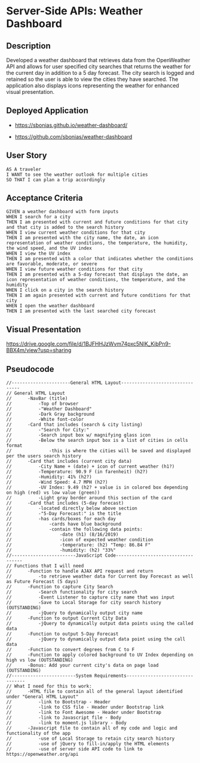 # Server-Side APIs: Weather Dashboard

## Description

Developed a weather dashboard that retrieves data from the OpenWeather API and allows for user specified city searches that returns the weather for the current day in addition to a 5 day forecast. The city search is logged and retained so the user is able to view the cities they have searched. The application also displays icons representing the weather for enhanced visual presentation.

## Deployed Application

- https://sbonias.github.io/weather-dashboard/

- https://github.com/sbonias/weather-dashboard

## User Story

```
AS A traveler
I WANT to see the weather outlook for multiple cities
SO THAT I can plan a trip accordingly
```

## Acceptance Criteria

```
GIVEN a weather dashboard with form inputs
WHEN I search for a city
THEN I am presented with current and future conditions for that city and that city is added to the search history
WHEN I view current weather conditions for that city
THEN I am presented with the city name, the date, an icon representation of weather conditions, the temperature, the humidity, the wind speed, and the UV index
WHEN I view the UV index
THEN I am presented with a color that indicates whether the conditions are favorable, moderate, or severe
WHEN I view future weather conditions for that city
THEN I am presented with a 5-day forecast that displays the date, an icon representation of weather conditions, the temperature, and the humidity
WHEN I click on a city in the search history
THEN I am again presented with current and future conditions for that city
WHEN I open the weather dashboard
THEN I am presented with the last searched city forecast
```

## Visual Presentation

https://drive.google.com/file/d/1BJFHHJzWvm74pxc5NIK_KibPn9-BBX4m/view?usp=sharing

## Pseudocode

```
//----------------------General HTML Layout--------------------------------
// General HTML Layout
//      -NavBar (title)
//          -Top of browser
//          -"Weather Dashboard"
//          -Dark Gray background
//          -White font-color
//      -Card that includes (search & city listing)
//          -"Search for City:"
//          -Search input box w/ magnifying glass icon
//          -Below the search input box is a list of cities in cells format
//              -this is where the cities will be saved and displayed per the users search history
//      -Card that includes (current city data)
//          -City Name + (date) + icon of current weather (h1?)
//          -Temperature: 90.9 F (in farenheit) (h2?)
//          -Humidity: 41% (h2?)
//          -Wind Speed: 4.7 MPH (h2?)
//          -UV Index: 9.49 (h2? + value is in colored box depending on high (red) vs low value (green))
//          -Light gray border around this section of the card
//      -Card that includes (5-day forecast)
//          -located directly below above section
//          -"5-Day Forecast:" is the title
//          -has cards/boxes for each day
//              -cards have blue background
//              -contain the following data points:
//                  -date (h1) (8/16/2019)
//                  -icon of expected weather condition
//                  -temperature: (h2) "Temp: 86.84 F"
//                  -humidity: (h2) "33%"
//------------------------JavaScript Code-----------------------------------
// Functions that I will need
//      -Function to handle AJAX API request and return
//          -to retrieve weather data for Current Day Forecast as well as Future Forecast (5 days)
//      -Function to capture City Search
//          -Search functionality for city search
//          -Event Listener to capture city name that was input
//          -Save to Local Storage for city search history (OUTSTANDING)
//          -jQuery to dynamically output city name
//      -Function to output Current City Data
//          -jQuery to dynamically output data points using the called data
//      -Function to output 5-Day Forecast
//          -jQuery to dynamically output data point using the call data
//      -Function to convert degrees from C to F
//      -Function to apply colored background to UV Index depending on high vs low (OUTSTANDING)
//      -Bonus: Add your current city's data on page load (OUTSTANDING)
//------------------------System Requirements--------------------------------
// What I need for this to work:
//      -HTML file to contain all of the general layout identified under "General HTML Layout"
//          -link to Bootstrap - Header
//          -link to CSS file - Header under Bootstrap link
//          -link to Font Awesome - Header under Bootstrap
//          -link to Javascript file - Body
//          -link to moment.js library - Body
//      -Javascript file to contain all of my code and logic and functionality of the app
//          -use of Local Storage to retain city search history
//          -use of jQuery to fill-in/apply the HTML elements
//          -use of server side API code to link to https://openweather.org/api
```

